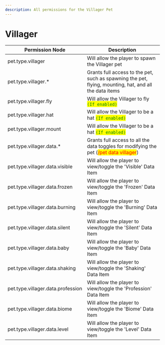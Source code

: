 ```yaml
---
description: All permissions for the Villager Pet
---
```



# Villager
| Permission Node | Description |
| - | - |
| pet.type.villager | Will allow the player to spawn the Villager pet |
| pet.type.villager.* | Grants full access to the pet, such as spawning the pet, flying, mounting, hat, and all the data items |
| pet.type.villager.fly | Will allow the Villager to fly <mark style="color:green;">`(If enabled)`</mark> |
| pet.type.villager.hat | Will allow the Villager to be a hat <mark style="color:green;">`(If enabled)`</mark> |
| pet.type.villager.mount | Will allow the Villager to be a hat <mark style="color:green;">`(If enabled)`</mark> |
| pet.type.villager.data.* | Grants full access to all the data toggles for modifying the pet (<mark style="color:red;">/pet data villager</mark>) |
| pet.type.villager.data.visible | Will allow the player to view/toggle the 'Visible' Data Item |
| pet.type.villager.data.frozen | Will allow the player to view/toggle the 'Frozen' Data Item |
| pet.type.villager.data.burning | Will allow the player to view/toggle the 'Burning' Data Item |
| pet.type.villager.data.silent | Will allow the player to view/toggle the 'Silent' Data Item |
| pet.type.villager.data.baby | Will allow the player to view/toggle the 'Baby' Data Item |
| pet.type.villager.data.shaking | Will allow the player to view/toggle the 'Shaking' Data Item |
| pet.type.villager.data.profession | Will allow the player to view/toggle the 'Profession' Data Item |
| pet.type.villager.data.biome | Will allow the player to view/toggle the 'Biome' Data Item |
| pet.type.villager.data.level | Will allow the player to view/toggle the 'Level' Data Item |


